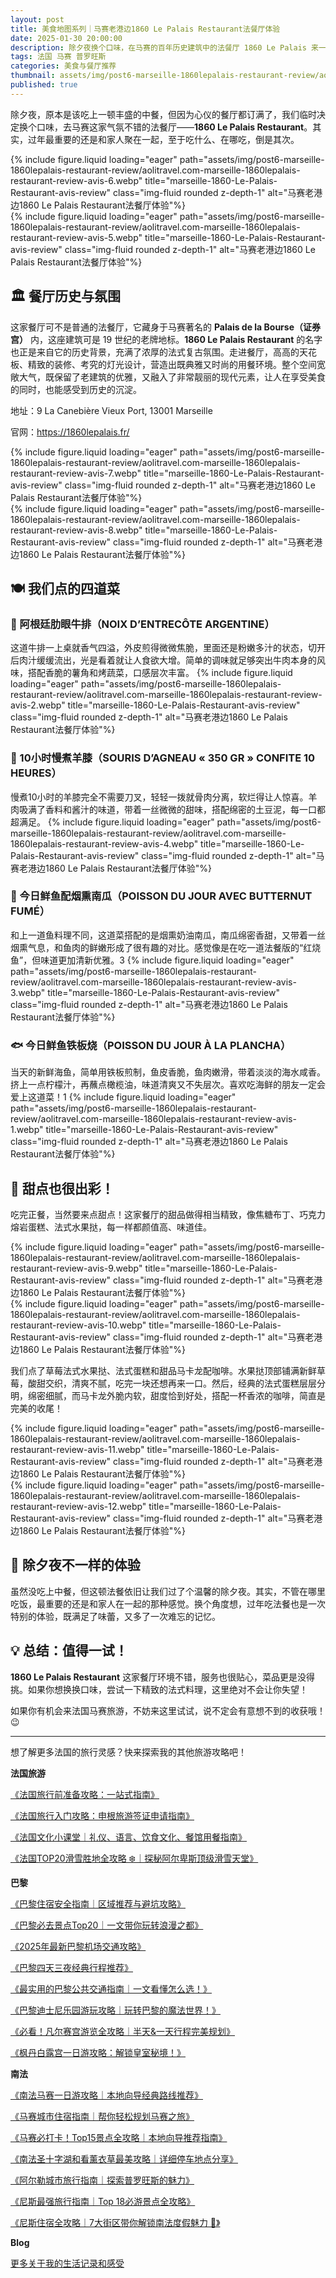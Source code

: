 ```yaml
---
layout: post
title: 美食地图系列｜马赛老港边1860 Le Palais Restaurant法餐厅体验
date: 2025-01-30 20:00:00
description: 除夕夜换个口味，在马赛的百年历史建筑中的法餐厅 1860 Le Palais 来一场味蕾盛宴，精致菜品+典雅时尚的氛围=难忘的体验！🇫🇷✨
tags: 法国 马赛 普罗旺斯
categories: 美食与餐厅推荐
thumbnail: assets/img/post6-marseille-1860lepalais-restaurant-review/aolitravel.com-marseille-1860lepalais-restaurant-review-avis-6.webp
published: true
---
```


除夕夜，原本是该吃上一顿丰盛的中餐，但因为心仪的餐厅都订满了，我们临时决定换个口味，去马赛这家气氛不错的法餐厅——**1860 Le Palais Restaurant**。其实，过年最重要的还是和家人聚在一起，至于吃什么、在哪吃，倒是其次。
<div class="row justify-content-sm-center">
  <div class="col-sm mt-3 mt-md-0">
    {% include figure.liquid loading="eager" path="assets/img/post6-marseille-1860lepalais-restaurant-review/aolitravel.com-marseille-1860lepalais-restaurant-review-avis-6.webp" title="marseille-1860-Le-Palais-Restaurant-avis-review" class="img-fluid rounded z-depth-1" alt="马赛老港边1860 Le Palais Restaurant法餐厅体验"%}
  </div>
  <div class="col-sm mt-3 mt-md-0">
    {% include figure.liquid loading="eager" path="assets/img/post6-marseille-1860lepalais-restaurant-review/aolitravel.com-marseille-1860lepalais-restaurant-review-avis-5.webp" title="marseille-1860-Le-Palais-Restaurant-avis-review" class="img-fluid rounded z-depth-1" alt="马赛老港边1860 Le Palais Restaurant法餐厅体验"%}
  </div>
</div>

## 🏛️ 餐厅历史与氛围

这家餐厅可不是普通的法餐厅，它藏身于马赛著名的 **Palais de la Bourse（证券宫）** 内，这座建筑可是 19 世纪的老牌地标。**1860 Le Palais Restaurant** 的名字也正是来自它的历史背景，充满了浓厚的法式复古氛围。走进餐厅，高高的天花板、精致的装修、考究的灯光设计，营造出既典雅又时尚的用餐环境。整个空间宽敞大气，既保留了老建筑的优雅，又融入了非常靓丽的现代元素，让人在享受美食的同时，也能感受到历史的沉淀。

地址：9 La Canebière Vieux Port, 13001 Marseille

官网：https://1860lepalais.fr/
<div class="row justify-content-sm-center">
  <div class="col-sm mt-3 mt-md-0">
    {% include figure.liquid loading="eager" path="assets/img/post6-marseille-1860lepalais-restaurant-review/aolitravel.com-marseille-1860lepalais-restaurant-review-avis-7.webp" title="marseille-1860-Le-Palais-Restaurant-avis-review" class="img-fluid rounded z-depth-1" alt="马赛老港边1860 Le Palais Restaurant法餐厅体验"%}
  </div>
  <div class="col-sm mt-3 mt-md-0">
    {% include figure.liquid loading="eager" path="assets/img/post6-marseille-1860lepalais-restaurant-review/aolitravel.com-marseille-1860lepalais-restaurant-review-avis-8.webp" title="marseille-1860-Le-Palais-Restaurant-avis-review" class="img-fluid rounded z-depth-1" alt="马赛老港边1860 Le Palais Restaurant法餐厅体验"%}
  </div>
</div>

## 🍽️ 我们点的四道菜

### 🥩 阿根廷肋眼牛排（NOIX D’ENTRECÔTE ARGENTINE）

这道牛排一上桌就香气四溢，外皮煎得微微焦脆，里面还是粉嫩多汁的状态，切开后肉汁缓缓流出，光是看着就让人食欲大增。简单的调味就足够突出牛肉本身的风味，搭配香脆的薯角和烤蔬菜，口感层次丰富。
{% include figure.liquid loading="eager" path="assets/img/post6-marseille-1860lepalais-restaurant-review/aolitravel.com-marseille-1860lepalais-restaurant-review-avis-2.webp" title="marseille-1860-Le-Palais-Restaurant-avis-review" class="img-fluid rounded z-depth-1" alt="马赛老港边1860 Le Palais Restaurant法餐厅体验"%}

### 🍖 10小时慢煮羊膝（SOURIS D’AGNEAU « 350 GR » CONFITE 10 HEURES）

慢煮10小时的羊膝完全不需要刀叉，轻轻一拨就骨肉分离，软烂得让人惊喜。羊肉吸满了香料和酱汁的味道，带着一丝微微的甜味，搭配绵密的土豆泥，每一口都超满足。
{% include figure.liquid loading="eager" path="assets/img/post6-marseille-1860lepalais-restaurant-review/aolitravel.com-marseille-1860lepalais-restaurant-review-avis-4.webp" title="marseille-1860-Le-Palais-Restaurant-avis-review" class="img-fluid rounded z-depth-1" alt="马赛老港边1860 Le Palais Restaurant法餐厅体验"%}

### 🐠 今日鲜鱼配烟熏南瓜（POISSON DU JOUR AVEC BUTTERNUT FUMÉ）

和上一道鱼料理不同，这道菜搭配的是烟熏奶油南瓜，南瓜绵密香甜，又带着一丝烟熏气息，和鱼肉的鲜嫩形成了很有趣的对比。感觉像是在吃一道法餐版的“红烧鱼”，但味道更加清新优雅。3
{% include figure.liquid loading="eager" path="assets/img/post6-marseille-1860lepalais-restaurant-review/aolitravel.com-marseille-1860lepalais-restaurant-review-avis-3.webp" title="marseille-1860-Le-Palais-Restaurant-avis-review" class="img-fluid rounded z-depth-1" alt="马赛老港边1860 Le Palais Restaurant法餐厅体验"%}

### 🐟 今日鲜鱼铁板烧（POISSON DU JOUR À LA PLANCHA）

当天的新鲜海鱼，简单用铁板煎制，鱼皮香脆，鱼肉嫩滑，带着淡淡的海水咸香。挤上一点柠檬汁，再蘸点橄榄油，味道清爽又不失层次。喜欢吃海鲜的朋友一定会爱上这道菜！1
{% include figure.liquid loading="eager" path="assets/img/post6-marseille-1860lepalais-restaurant-review/aolitravel.com-marseille-1860lepalais-restaurant-review-avis-1.webp" title="marseille-1860-Le-Palais-Restaurant-avis-review" class="img-fluid rounded z-depth-1" alt="马赛老港边1860 Le Palais Restaurant法餐厅体验"%}

## 🍰 甜点也很出彩！

吃完正餐，当然要来点甜点！这家餐厅的甜品做得相当精致，像焦糖布丁、巧克力熔岩蛋糕、法式水果挞，每一样都颜值高、味道佳。
<div class="row justify-content-sm-center">
  <div class="col-sm mt-3 mt-md-0">
    {% include figure.liquid loading="eager" path="assets/img/post6-marseille-1860lepalais-restaurant-review/aolitravel.com-marseille-1860lepalais-restaurant-review-avis-9.webp" title="marseille-1860-Le-Palais-Restaurant-avis-review" class="img-fluid rounded z-depth-1" alt="马赛老港边1860 Le Palais Restaurant法餐厅体验"%}
  </div>
  <div class="col-sm mt-3 mt-md-0">
    {% include figure.liquid loading="eager" path="assets/img/post6-marseille-1860lepalais-restaurant-review/aolitravel.com-marseille-1860lepalais-restaurant-review-avis-10.webp" title="marseille-1860-Le-Palais-Restaurant-avis-review" class="img-fluid rounded z-depth-1" alt="马赛老港边1860 Le Palais Restaurant法餐厅体验"%}
  </div>
</div>

我们点了草莓法式水果挞、法式蛋糕和甜品马卡龙配咖啡。水果挞顶部铺满新鲜草莓，酸甜交织，清爽不腻，吃完一块还想再来一口。然后，经典的法式蛋糕层层分明，绵密细腻，而马卡龙外脆内软，甜度恰到好处，搭配一杯香浓的咖啡，简直是完美的收尾！
<div class="row justify-content-sm-center">
  <div class="col-sm mt-3 mt-md-0">
    {% include figure.liquid loading="eager" path="assets/img/post6-marseille-1860lepalais-restaurant-review/aolitravel.com-marseille-1860lepalais-restaurant-review-avis-11.webp" title="marseille-1860-Le-Palais-Restaurant-avis-review" class="img-fluid rounded z-depth-1" alt="马赛老港边1860 Le Palais Restaurant法餐厅体验"%}
  </div>
  <div class="col-sm mt-3 mt-md-0">
    {% include figure.liquid loading="eager" path="assets/img/post6-marseille-1860lepalais-restaurant-review/aolitravel.com-marseille-1860lepalais-restaurant-review-avis-12.webp" title="marseille-1860-Le-Palais-Restaurant-avis-review" class="img-fluid rounded z-depth-1" alt="马赛老港边1860 Le Palais Restaurant法餐厅体验"%}
  </div>
</div>

## 🎉 除夕夜不一样的体验

虽然没吃上中餐，但这顿法餐依旧让我们过了个温馨的除夕夜。其实，不管在哪里吃饭，最重要的还是和家人在一起的那种感觉。换个角度想，过年吃法餐也是一次特别的体验，既满足了味蕾，又多了一次难忘的记忆。

## 💡 总结：值得一试！

**1860 Le Palais Restaurant** 这家餐厅环境不错，服务也很贴心，菜品更是没得挑。如果你想换换口味，尝试一下精致的法式料理，这里绝对不会让你失望！

如果你有机会来法国马赛旅游，不妨来这里试试，说不定会有意想不到的收获哦！😉

---

想了解更多法国的旅行灵感？快来探索我的其他旅游攻略吧！

**法国旅游**

[《法国旅行前准备攻略：一站式指南》](https://aolitravel.com/france-travel/france-travel-information/)

[《法国旅行入门攻略：申根旅游签证申请指南》](https://aolitravel.com/france-travel/france-visa-information/)

[《法国文化小课堂｜礼仪、语言、饮食文化、餐馆用餐指南》](https://aolitravel.com/france-travel/french-culture-101-etiquette-language-culinary-dining-guide/)

[《法国TOP20滑雪胜地全攻略 ❄️｜探秘阿尔卑斯顶级滑雪天堂》](https://aolitravel.com/france-travel/french-top-20-ski-resort-guides/)

**巴黎**

[《巴黎住宿安全指南｜区域推荐与避坑攻略》](https://aolitravel.com/paris/paris-map-arr/)

[《巴黎必去景点Top20｜一文带你玩转浪漫之都》](https://aolitravel.com/paris/paris-top-20/)

[《2025年最新巴黎机场交通攻略》](https://aolitravel.com/paris/public-transport-paris-airports/)

[《巴黎四天三夜经典行程推荐》](https://aolitravel.com/paris/paris-4days-trip/)

[《最实用的巴黎公共交通指南｜一文看懂怎么选！》](https://aolitravel.com/paris/paris-public-transportation/)

[《巴黎迪士尼乐园游玩攻略｜玩转巴黎的魔法世界！》](https://aolitravel.com/paris/visit-disneyland-paris/)

[《必看！凡尔赛宫游览全攻略｜半天&一天行程完美规划》](https://aolitravel.com/paris/visit-versailles/)

[《枫丹白露宫一日游攻略：解锁皇室秘境！》](https://aolitravel.com/paris/visit-fontainebleau/)

**南法**

[《南法马赛一日游攻略｜本地向导经典路线推荐》](https://aolitravel.com/south-of-france/marseille-1day-trip/)

[《马赛城市住宿指南｜帮你轻松规划马赛之旅》](https://aolitravel.com/south-of-france/marseille-quartier-hotel-recommandation/)

[《马赛必打卡！Top15景点全攻略｜本地向导推荐指南》](https://aolitravel.com/south-of-france/visit-marseille-top15-things-to-do/)

[《南法圣十字湖和看薰衣草最美攻略｜详细停车地点分享》](https://aolitravel.com/south-of-france/visit-lavande-champ-saint-croix-verdon-moustiers-sainte-marie/#%EF%B8%8F-%E7%9C%8B%E6%B9%96%E6%94%BB%E7%95%A5)

[《阿尔勒城市旅行指南｜探索普罗旺斯的魅力》](https://aolitravel.com/south-of-france/visit-arles-city-guide/)

[《尼斯最强旅行指南｜Top 18必游景点全攻略》](https://aolitravel.com/south-of-france/nice-top-18-things-to-do/)

[《尼斯住宿全攻略｜7大街区带你解锁南法度假魅力 🌊》](https://aolitravel.com/south-of-france/where-to-stay-in-nice-top7-quariters-hotel-recommandation/)

**Blog**

[更多关于我的生活记录和感受](https://aolitravel.com/blog/)
